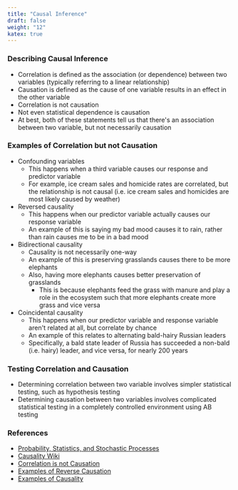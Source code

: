 ```yaml
---
title: "Causal Inference"
draft: false
weight: "12"
katex: true
---
```


### Describing Causal Inference
- Correlation is defined as the association (or dependence) between two variables (typically referring to a linear relationship)
- Causation is defined as the cause of one variable results in an effect in the other variable
- Correlation is not causation
- Not even statistical dependence is causation
- At best, both of these statements tell us that there's an association between two variable, but not necessarily causation

### Examples of Correlation but not Causation
- Confounding variables
	- This happens when a third variable causes our response and predictor variable
	- For example, ice cream sales and homicide rates are correlated, but the relationship is not causal (i.e. ice cream sales and homicides are most likely caused by weather)
- Reversed causality
	- This happens when our predictor variable actually causes our response variable
	- An example of this is saying my bad mood causes it to rain, rather than rain causes me to be in a bad mood
- Bidirectional causality
	- Causality is not necessarily one-way
	- An example of this is preserving grasslands causes there to be more elephants
	- Also, having more elephants causes better preservation of grasslands
		- This is because elephants feed the grass with manure and play a role in the ecosystem such that more elephants create more grass and vice versa
- Coincidental causality
	- This happens when our predictor variable and response variable aren't related at all, but correlate by chance
	- An example of this relates to alternating bald-hairy Russian leaders
	- Specifically, a bald state leader of Russia has succeeded a non-bald (i.e. hairy) leader, and vice versa, for nearly 200 years

### Testing Correlation and Causation
- Determining correlation between two variable involves simpler statistical testing, such as hypothesis testing
- Determining causation between two variables involves complicated statistical testing in a completely controlled environment using AB testing

### References
- [Probability, Statistics, and Stochastic Processes](http://bactra.org/prob-notes/srl.pdf)
- [Causality Wiki](https://en.wikipedia.org/wiki/Causality)
- [Correlation is not Causation](https://rationalwiki.org/wiki/Correlation_does_not_imply_causation)
- [Examples of Reverse Causation](https://en.wikipedia.org/wiki/Correlation_does_not_imply_causation#B_causes_A_(reverse_causation_or_reverse_causality))
- [Examples of Causality](https://simplicable.com/new/causality)
